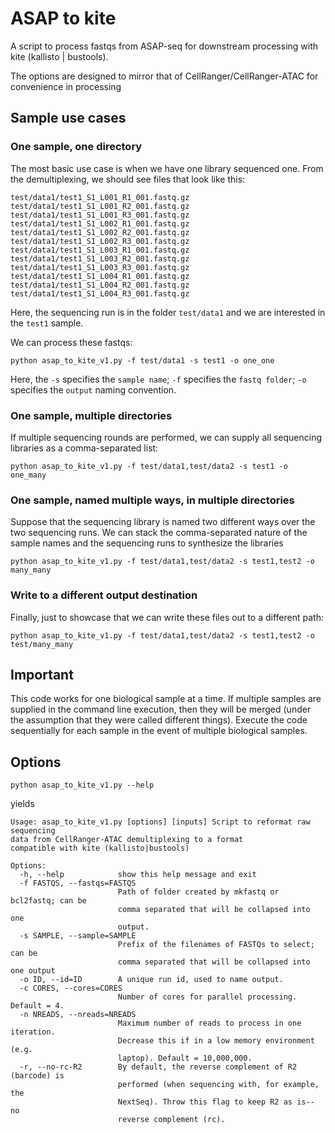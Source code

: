 # ASAP to kite
A script to process fastqs from ASAP-seq for downstream processing with kite (kallisto | bustools). 

The options are designed to mirror that of CellRanger/CellRanger-ATAC for convenience in processing

## Sample use cases

### One sample, one directory

The most basic use case is when we have one library sequenced one. From the demultiplexing,
we should see files that look like this:

```
test/data1/test1_S1_L001_R1_001.fastq.gz
test/data1/test1_S1_L001_R2_001.fastq.gz
test/data1/test1_S1_L001_R3_001.fastq.gz
test/data1/test1_S1_L002_R1_001.fastq.gz
test/data1/test1_S1_L002_R2_001.fastq.gz
test/data1/test1_S1_L002_R3_001.fastq.gz
test/data1/test1_S1_L003_R1_001.fastq.gz
test/data1/test1_S1_L003_R2_001.fastq.gz
test/data1/test1_S1_L003_R3_001.fastq.gz
test/data1/test1_S1_L004_R1_001.fastq.gz
test/data1/test1_S1_L004_R2_001.fastq.gz
test/data1/test1_S1_L004_R3_001.fastq.gz
```

Here, the sequencing run is in the folder `test/data1` and we are interested in the `test1` sample. 

We can process these fastqs:

```
python asap_to_kite_v1.py -f test/data1 -s test1 -o one_one
```

Here, the `-s` specifies the `sample name`; `-f` specifies the `fastq folder`; `-o` specifies the `output` naming convention.

### One sample, multiple directories 

If multiple sequencing rounds are performed, we can supply all sequencing libraries as a comma-separated list:

```
python asap_to_kite_v1.py -f test/data1,test/data2 -s test1 -o one_many
```

### One sample, named multiple ways, in multiple directories

Suppose that the sequencing library is named two different ways over the two sequencing runs. 
We can stack the comma-separated nature of the sample names and the sequencing runs to 
synthesize the libraries

```
python asap_to_kite_v1.py -f test/data1,test/data2 -s test1,test2 -o many_many
```

### Write to a different output destination

Finally, just to showcase that we can write these files out to a different path:

```
python asap_to_kite_v1.py -f test/data1,test/data2 -s test1,test2 -o test/many_many
```

## Important

This code works for one biological sample at a time. If multiple samples are supplied in the 
command line execution, then they will be merged (under the assumption that they were
called different things). Execute the code sequentially for each sample in the event of 
multiple biological samples. 


## Options

```
python asap_to_kite_v1.py --help
```

yields

```
Usage: asap_to_kite_v1.py [options] [inputs] Script to reformat raw sequencing 
data from CellRanger-ATAC demultiplexing to a format 
compatible with kite (kallisto|bustools)

Options:
  -h, --help            show this help message and exit
  -f FASTQS, --fastqs=FASTQS
                        Path of folder created by mkfastq or bcl2fastq; can be
                        comma separated that will be collapsed into one
                        output.
  -s SAMPLE, --sample=SAMPLE
                        Prefix of the filenames of FASTQs to select; can be
                        comma separated that will be collapsed into one output
  -o ID, --id=ID        A unique run id, used to name output.
  -c CORES, --cores=CORES
                        Number of cores for parallel processing. Default = 4.
  -n NREADS, --nreads=NREADS
                        Maximum number of reads to process in one iteration.
                        Decrease this if in a low memory environment (e.g.
                        laptop). Default = 10,000,000.
  -r, --no-rc-R2        By default, the reverse complement of R2 (barcode) is
                        performed (when sequencing with, for example, the
                        NextSeq). Throw this flag to keep R2 as is-- no
                        reverse complement (rc).
```

<br><br>

